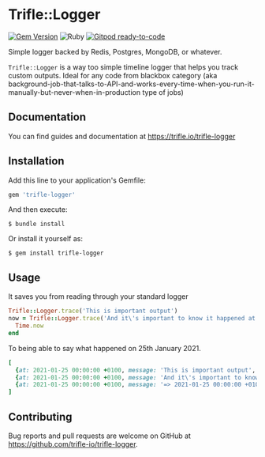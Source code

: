 # Trifle::Logger

[![Gem Version](https://badge.fury.io/rb/trifle-logger.svg)](https://badge.fury.io/rb/trifle-logger)
![Ruby](https://github.com/trifle-io/trifle-logger/workflows/Ruby/badge.svg?branch=main)
[![Gitpod ready-to-code](https://img.shields.io/badge/Gitpod-ready--to--code-blue?logo=gitpod)](https://gitpod.io/#https://github.com/trifle-io/trifle-logger)


Simple logger backed by Redis, Postgres, MongoDB, or whatever.

`Trifle::Logger` is a way too simple timeline logger that helps you track custom outputs. Ideal for any code from blackbox category (aka background-job-that-talks-to-API-and-works-every-time-when-you-run-it-manually-but-never-when-in-production type of jobs)

## Documentation

You can find guides and documentation at https://trifle.io/trifle-logger

## Installation

Add this line to your application's Gemfile:

```ruby
gem 'trifle-logger'
```

And then execute:

    $ bundle install

Or install it yourself as:

    $ gem install trifle-logger

## Usage

It saves you from reading through your standard logger

```ruby
Trifle::Logger.trace('This is important output')
now = Trifle::Logger.trace('And it\'s important to know it happened at') do
  Time.now
end
```

To being able to say what happened on 25th January 2021.

```ruby
[
  {at: 2021-01-25 00:00:00 +0100, message: 'This is important output', state: :success, head: false, meta: false}
  {at: 2021-01-25 00:00:00 +0100, message: 'And it\'s important to know it happened ', state: :success, head: false, meta: false}
  {at: 2021-01-25 00:00:00 +0100, message: '=> 2021-01-25 00:00:00 +0100', state: :success, head: false, meta: true}
]
```

## Contributing

Bug reports and pull requests are welcome on GitHub at https://github.com/trifle-io/trifle-logger.
